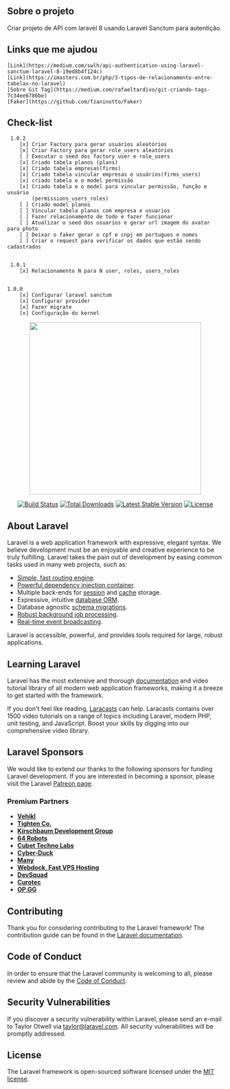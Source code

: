 
## Sobre o projeto
 Criar projeto de API com laravel 8 usando Laravel Sanctum para autentição.


## Links que me ajudou
    [Link](https://medium.com/swlh/api-authentication-using-laravel-sanctum-laravel-8-19ed8b4f124c)
    [Link](https://imasters.com.br/php/3-tipos-de-relacionamento-entre-tabelas-no-laravel)
    [Sobre Git Tag](https://medium.com/rafaeltardivo/git-criando-tags-7c34ee6786be)
    [Faker](https://github.com/fzaninotto/Faker)
## Check-list
     
     1.0.2
        [x] Criar Factory para gerar usuários aleatórios
        [x] Criar Factory para gerar role_users aleatórios
        [ ] Executar o seed dos factory user e role_users
        [x] Criado tabela planos (plans)
        [x] Criado tabela empresas(firms)
        [x] Criado tabela vincular empresas e usuários(firms_users)
        [x] criado tabela e o model permissão
        [x] Criado tabela e o model para vincular permissão, função e usuário       
            (permissions_users_roles)
        [ ] Criado model planos
        [ ] Vincular tabela planos com empresa e usuarios
        [ ] Fazer relacionamento de todo e fazer funcionar
        [ ] Atualizar o seed dos usuarios e gerar url imagem do avatar para photo
        [ ] Deixar o faker gerar o cpf e cnpj em portugues e nomes
        [ ] Criar o request para verificar os dados que estão sendo cadastrados
        
      
     1.0.1 
        [x] Relacionamento N para N user, roles, users_roles
        

    1.0.0 
        [x] Configurar laravel sanctum
        [x] Configurar provider
        [x] Fazer migrate
        [x] Configuração do kernel
     
    


<p align="center"><a href="https://laravel.com" target="_blank"><img src="https://raw.githubusercontent.com/laravel/art/master/logo-lockup/5%20SVG/2%20CMYK/1%20Full%20Color/laravel-logolockup-cmyk-red.svg" width="400"></a></p>

<p align="center">
<a href="https://travis-ci.org/laravel/framework"><img src="https://travis-ci.org/laravel/framework.svg" alt="Build Status"></a>
<a href="https://packagist.org/packages/laravel/framework"><img src="https://img.shields.io/packagist/dt/laravel/framework" alt="Total Downloads"></a>
<a href="https://packagist.org/packages/laravel/framework"><img src="https://img.shields.io/packagist/v/laravel/framework" alt="Latest Stable Version"></a>
<a href="https://packagist.org/packages/laravel/framework"><img src="https://img.shields.io/packagist/l/laravel/framework" alt="License"></a>
</p>

## About Laravel

Laravel is a web application framework with expressive, elegant syntax. We believe development must be an enjoyable and creative experience to be truly fulfilling. Laravel takes the pain out of development by easing common tasks used in many web projects, such as:

- [Simple, fast routing engine](https://laravel.com/docs/routing).
- [Powerful dependency injection container](https://laravel.com/docs/container).
- Multiple back-ends for [session](https://laravel.com/docs/session) and [cache](https://laravel.com/docs/cache) storage.
- Expressive, intuitive [database ORM](https://laravel.com/docs/eloquent).
- Database agnostic [schema migrations](https://laravel.com/docs/migrations).
- [Robust background job processing](https://laravel.com/docs/queues).
- [Real-time event broadcasting](https://laravel.com/docs/broadcasting).

Laravel is accessible, powerful, and provides tools required for large, robust applications.

## Learning Laravel

Laravel has the most extensive and thorough [documentation](https://laravel.com/docs) and video tutorial library of all modern web application frameworks, making it a breeze to get started with the framework.

If you don't feel like reading, [Laracasts](https://laracasts.com) can help. Laracasts contains over 1500 video tutorials on a range of topics including Laravel, modern PHP, unit testing, and JavaScript. Boost your skills by digging into our comprehensive video library.

## Laravel Sponsors

We would like to extend our thanks to the following sponsors for funding Laravel development. If you are interested in becoming a sponsor, please visit the Laravel [Patreon page](https://patreon.com/taylorotwell).

### Premium Partners

- **[Vehikl](https://vehikl.com/)**
- **[Tighten Co.](https://tighten.co)**
- **[Kirschbaum Development Group](https://kirschbaumdevelopment.com)**
- **[64 Robots](https://64robots.com)**
- **[Cubet Techno Labs](https://cubettech.com)**
- **[Cyber-Duck](https://cyber-duck.co.uk)**
- **[Many](https://www.many.co.uk)**
- **[Webdock, Fast VPS Hosting](https://www.webdock.io/en)**
- **[DevSquad](https://devsquad.com)**
- **[Curotec](https://www.curotec.com/)**
- **[OP.GG](https://op.gg)**

## Contributing

Thank you for considering contributing to the Laravel framework! The contribution guide can be found in the [Laravel documentation](https://laravel.com/docs/contributions).

## Code of Conduct

In order to ensure that the Laravel community is welcoming to all, please review and abide by the [Code of Conduct](https://laravel.com/docs/contributions#code-of-conduct).

## Security Vulnerabilities

If you discover a security vulnerability within Laravel, please send an e-mail to Taylor Otwell via [taylor@laravel.com](mailto:taylor@laravel.com). All security vulnerabilities will be promptly addressed.

## License

The Laravel framework is open-sourced software licensed under the [MIT license](https://opensource.org/licenses/MIT).
